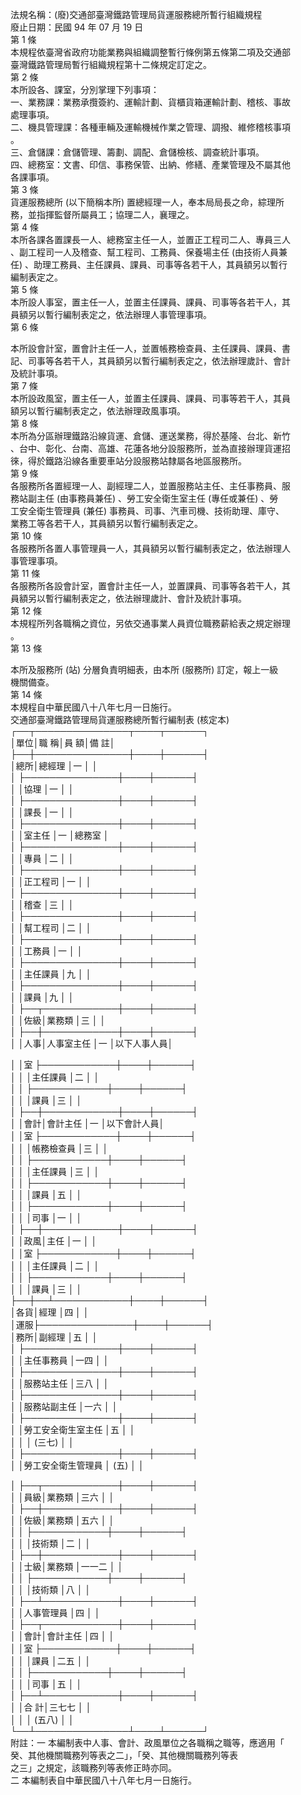 法規名稱：(廢)交通部臺灣鐵路管理局貨運服務總所暫行組織規程  
廢止日期：民國 94 年 07 月 19 日  
第 1 條  
本規程依臺灣省政府功能業務與組織調整暫行條例第五條第二項及交通部  
臺灣鐵路管理局暫行組織規程第十二條規定訂定之。  
第 2 條  
本所設各、課室，分別掌理下列事項：  
一、業務課：業務承攬簽約、運輸計劃、貨櫃貨箱運輸計劃、稽核、事故  
處理事項。  
二、機具管理課：各種車輛及運輸機械作業之管理、調撥、維修稽核事項  
。  
三、倉儲課：倉儲管理、籌劃、調配、倉儲檢核、調查統計事項。  
四、總務室：文書、印信、事務保管、出納、修繕、產業管理及不屬其他  
各課事項。  
第 3 條  
貨運服務總所 (以下簡稱本所) 置總經理一人，奉本局局長之命，綜理所  
務，並指揮監督所屬員工；協理二人，襄理之。  
第 4 條  
本所各課各置課長一人、總務室主任一人，並置正工程司二人、專員三人  
、副工程司一人及稽查、幫工程司、工務員、保養場主任 (由技術人員兼  
任) 、助理工務員、主任課員、課員、司事等各若干人，其員額另以暫行  
編制表定之。  
第 5 條  
本所設人事室，置主任一人，並置主任課員、課員、司事等各若干人，其  
員額另以暫行編制表定之，依法辦理人事管理事項。  
第 6 條  


本所設會計室，置會計主任一人，並置帳務檢查員、主任課員、課員、書  
記、司事等各若干人，其員額另以暫行編制表定之，依法辦理歲計、會計  
及統計事項。  
第 7 條  
本所設政風室，置主任一人，並置主任課員、課員、司事等若干人，其員  
額另以暫行編制表定之，依法辦理政風事項。  
第 8 條  
本所為分區辦理鐵路沿線貨運、倉儲、運送業務，得於基隆、台北、新竹  
、台中、彰化、台南、高雄、花蓮各地分設服務所，並為直接辦理貨運招  
徠，得於鐵路沿線各重要車站分設服務站隸屬各地區服務所。  
第 9 條  
各服務所各置經理一人、副經理二人，並置服務站主任、主任事務員、服  
務站副主任 (由事務員兼任) 、勞工安全衛生室主任 (專任或兼任) 、勞  
工安全衛生管理員 (兼任) 事務員、司事、汽車司機、技術助理、庫守、  
業務工等各若干人，其員額另以暫行編制表定之。  
第 10 條  
各服務所各置人事管理員一人，其員額另以暫行編制表定之，依法辦理人  
事管理事項。  
第 11 條  
各服務所各設會計室，置會計主任一人，並置課員、司事等各若干人，其  
員額另以暫行編制表定之，依法辦理歲計、會計及統計事項。  
第 12 條  
本規程所列各職稱之資位，另依交通事業人員資位職務薪給表之規定辦理  
。  
第 13 條  


本所及服務所 (站) 分層負責明細表，由本所 (服務所) 訂定，報上一級  
機關備查。  
第 14 條  
本規程自中華民國八十八年七月一日施行。  
交通部臺灣鐵路管理局貨運服務總所暫行編制表 (核定本)  
┌──┬───────────────┬────┬──────┐  
│單位│職 稱│員 額│備 註│  
├──┼───────────────┼────┼──────┤  
│總所│總經理 │一 │ │  
│ ├───────────────┼────┼──────┤  
│ │協理 │一 │ │  
│ ├───────────────┼────┼──────┤  
│ │課長 │一 │ │  
│ ├───────────────┼────┼──────┤  
│ │室主任 │一 │總務室 │  
│ ├───────────────┼────┼──────┤  
│ │專員 │二 │ │  
│ ├───────────────┼────┼──────┤  
│ │正工程司 │一 │ │  
│ ├───────────────┼────┼──────┤  
│ │稽查 │三 │ │  
│ ├───────────────┼────┼──────┤  
│ │幫工程司 │二 │ │  
│ ├───────────────┼────┼──────┤  
│ │工務員 │一 │ │  
│ ├───────────────┼────┼──────┤  
│ │主任課員 │九 │ │  
│ ├───────────────┼────┼──────┤  
│ │課員 │九 │ │  
│ ├──┬────────────┼────┼──────┤  
│ │佐級│業務類 │三 │ │  
│ ├──┼────────────┼────┼──────┤  
│ │人事│人事室主任 │一 │以下人事人員│  


│ │室 ├────────────┼────┼──────┤  
│ │ │主任課員 │二 │ │  
│ │ ├────────────┼────┼──────┤  
│ │ │課員 │三 │ │  
│ ├──┼────────────┼────┼──────┤  
│ │會計│會計主任 │一 │以下會計人員│  
│ │室 ├────────────┼────┼──────┤  
│ │ │帳務檢查員 │三 │ │  
│ │ ├────────────┼────┼──────┤  
│ │ │主任課員 │三 │ │  
│ │ ├────────────┼────┼──────┤  
│ │ │課員 │五 │ │  
│ │ ├────────────┼────┼──────┤  
│ │ │司事 │一 │ │  
│ ├──┼────────────┼────┼──────┤  
│ │政風│主任 │一 │ │  
│ │室 ├────────────┼────┼──────┤  
│ │ │主任課員 │二 │ │  
│ │ ├────────────┼────┼──────┤  
│ │ │課員 │三 │ │  
├──┼──┴────────────┼────┼──────┤  
│各貨│經理 │四 │ │  
│運服├───────────────┼────┼──────┤  
│務所│副經理 │五 │ │  
│ ├───────────────┼────┼──────┤  
│ │主任事務員 │一四 │ │  
│ ├───────────────┼────┼──────┤  
│ │服務站主任 │三八 │ │  
│ ├───────────────┼────┼──────┤  
│ │服務站副主任 │一六 │ │  
│ ├───────────────┼────┼──────┤  
│ │勞工安全衛生室主任 │五 │ │  
│ │ │ (三七) │ │  
│ ├───────────────┼────┼──────┤  
│ │勞工安全衛生管理員 │ (五) │ │  


│ ├──┬────────────┼────┼──────┤  
│ │員級│業務類 │三六 │ │  
│ ├──┼────────────┼────┼──────┤  
│ │佐級│業務類 │五六 │ │  
│ │ ├────────────┼────┼──────┤  
│ │ │技術類 │二 │ │  
│ ├──┼────────────┼────┼──────┤  
│ │士級│業務類 │一一二 │ │  
│ │ ├────────────┼────┼──────┤  
│ │ │技術類 │八 │ │  
│ ├──┴────────────┼────┼──────┤  
│ │人事管理員 │四 │ │  
│ ├──┬────────────┼────┼──────┤  
│ │會計│會計主任 │四 │ │  
│ │室 ├────────────┼────┼──────┤  
│ │ │課員 │二五 │ │  
│ │ ├────────────┼────┼──────┤  
│ │ │司事 │五 │ │  
│ ├──┴────────────┼────┼──────┤  
│ │合 計│三七七 │ │  
│ │ │ (五八) │ │  
└──┴───────────────┴────┴──────┘  
附註：一 本編制表中人事、會計、政風單位之各職稱之職等，應適用「  
癸、其他機關職務列等表之二」，「癸、其他機關職務列等表  
之三」之規定，該職務列等表修正時亦同。  
二 本編制表自中華民國八十八年七月一日施行。  


